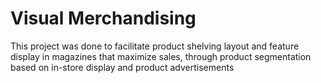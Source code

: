 # Visual Merchandising
This project was done to facilitate product shelving layout and feature display in magazines that maximize sales, through product segmentation based on in-store display and product advertisements
